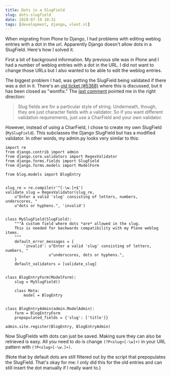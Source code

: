 ```yaml
---
title: Dots in a SlugField
slug: dots-slugfield
date: 2010-07-19 10:31
tags: [development, django, vlent.nl]
---
```


When migrating from Plone to Django, I had problems with editing
weblog entries with a dot in the url. Apparently Django doesn't allow
dots in a SlugField. Here's how I solved it.

First a bit of background information. My previous site was in Plone
and I had a number of weblog entries with a dot in the URL. I did not
want to change those URLs but I also wanted to be able to edit the
weblog entries.

The biggest problem I had, was getting the SlugField being validated
if there was a dot in it. There's an
[old ticket (\#5368)](http://code.djangoproject.com/ticket/5368) where
this is discussed, but it has been closed as "wontfix." The
[last comment](http://code.djangoproject.com/ticket/5368#comment:9)
pointed me in the right direction:

> Slug fields are for a particular style of string. Underneath,
> though, they are just character fields with a validator. So if you
> want different validation requirements, just use a CharField and
> your own validator.

However, instead of using a CharField, I chose to create my own
SlugField (`MySlugField`). This subclasses the Django SlugField but
has a modified validator. In other words, my admin.py looks very
similar to this:

    import re
    from django.contrib import admin
    from django.core.validators import RegexValidator
    from django.forms.fields import SlugField
    from django.forms.models import ModelForm

    from blog.models import BlogEntry


    slug_re = re.compile(r'^[-\w.]+$')
    validate_slug = RegexValidator(slug_re,
        u"Enter a valid 'slug' consisting of letters, numbers, underscores, "
        u"dots or hyphens.", 'invalid')


    class MySlugField(SlugField):
        """A custom field where dots *are* allowed in the slug.
        This is needed for backwards compatibility with my Plone weblog items.
        """
        default_error_messages = {
            'invalid': u"Enter a valid 'slug' consisting of letters, numbers, "
                       u"underscores, dots or hyphens.",
        }
        default_validators = [validate_slug]


    class BlogEntryForm(ModelForm):
        slug = MySlugField()

        class Meta:
            model = BlogEntry


    class BlogEntryAdmin(admin.ModelAdmin):
        form = BlogEntryForm
        prepopulated_fields = {'slug': ['title']}

    admin.site.register(BlogEntry, BlogEntryAdmin)

Now SlugFields with dots can just be saved. Making sure they can also
be retrieved is easy. All you need to do is change `(?P<slug>[-\w]+)` in
your URL pattern with `(?P<slug>[-\w.]+)`.

(Note that by default dots are still filtered out by the script that
prepopulates the SlugField. That's okay for me: I only did this for
the old entries and can still insert the dot manually if I really want
to.)
